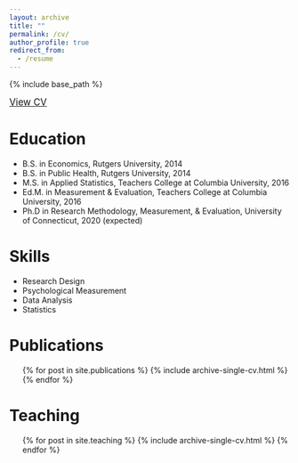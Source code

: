 ```yaml
---
layout: archive
title: ""
permalink: /cv/
author_profile: true
redirect_from:
  - /resume
---
```


{% include base_path %}

<span style="font-size:larger;">[View CV](http://cintrond.github.io/files/cv.pdf)</span>

Education
======
* B.S. in Economics, Rutgers University, 2014
* B.S. in Public Health, Rutgers University, 2014
* M.S. in Applied Statistics, Teachers College at Columbia University, 2016
* Ed.M. in Measurement & Evaluation, Teachers College at Columbia University, 2016
* Ph.D in Research Methodology, Measurement, & Evaluation, University of Connecticut, 2020 (expected)
  
Skills
======
* Research Design
* Psychological Measurement
* Data Analysis
* Statistics

Publications
======
  <ul>{% for post in site.publications %}
    {% include archive-single-cv.html %}
  {% endfor %}</ul>
  
Teaching
======
  <ul>{% for post in site.teaching %}
    {% include archive-single-cv.html %}
  {% endfor %}</ul>
